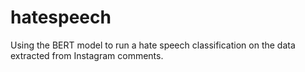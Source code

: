 # hatespeech
Using the BERT model to run a hate speech classification on the data extracted from Instagram comments.

